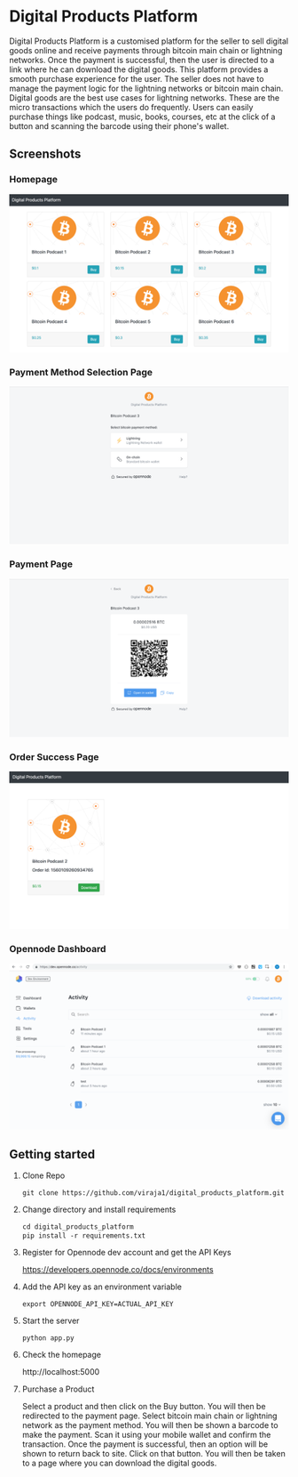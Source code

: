 # Digital Products Platform

Digital Products Platform is a customised platform for the seller to sell 
digital goods online and receive payments through bitcoin main chain or 
lightning networks. Once the payment is successful, then the user is 
directed to a link where he can download the digital goods. 
This platform provides a smooth purchase experience for the user. 
The seller does not have to manage the payment logic for the 
lightning networks or bitcoin main chain. Digital goods are the best use cases 
for lightning networks. These are the micro transactions which the users do 
frequently. Users can easily purchase things like podcast, music, books, 
courses, etc at the click of a button and scanning the barcode using 
their phone's wallet. 


## Screenshots
### Homepage
![](screenshots/digital_products_platform_home.jpg)

### Payment Method Selection Page
![](screenshots/opennode_payment_method_select_page.jpg)

### Payment Page
![](screenshots/opennode_payment_page.jpg)

### Order Success Page
![](screenshots/order_success_page.jpg)

### Opennode Dashboard
![](screenshots/opennode_dashboard.jpg)

## Getting started
1) Clone Repo
   ```
   git clone https://github.com/viraja1/digital_products_platform.git 
   ```  

2) Change directory and install requirements
   ```
   cd digital_products_platform
   pip install -r requirements.txt
   ```
   
3) Register for Opennode dev account and get the API Keys

   https://developers.opennode.co/docs/environments 
   
4) Add the API key as an environment variable
   ```
   export OPENNODE_API_KEY=ACTUAL_API_KEY
   ```
   
5) Start the server
   ```
   python app.py
   ```
   
6) Check the homepage
   
   http://localhost:5000
   
7) Purchase a Product

   Select a product and then click on the Buy button. 
   You will then be redirected to the payment page. 
   Select bitcoin main chain or lightning network as the payment method. 
   You will then be shown a barcode to make the payment. Scan it using your
   mobile wallet and confirm the transaction. Once the payment is successful,
   then an option will be shown to return back to site. Click on that button. 
   You will then be taken to a page where you can download the digital goods.
   
   